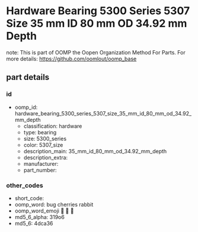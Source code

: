 # Hardware Bearing 5300 Series 5307 Size 35 mm ID 80 mm OD 34.92 mm Depth  

note: This is part of OOMP the Oopen Organization Method For Parts. For more details: https://github.com/oomlout/oomp_base

##  part details





### id
* oomp_id: hardware_bearing_5300_series_5307_size_35_mm_id_80_mm_od_34.92_mm_depth
  * classification: hardware
  * type: bearing
  * size: 5300_series
  * color: 5307_size
  * description_main: 35_mm_id_80_mm_od_34.92_mm_depth
  * description_extra: 
  * manufacturer: 
  * part_number: 

### other_codes
* short_code: 
* oomp_word: bug cherries rabbit
* oomp_word_emoji :bug: :cherries: :rabbit:
* md5_6_alpha: 319o6
* md5_6: 4dca36